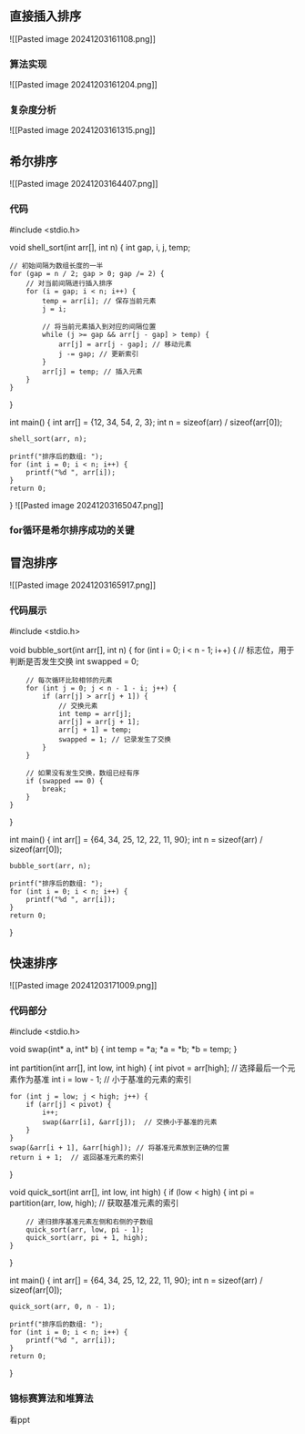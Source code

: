 ## 直接插入排序
![[Pasted image 20241203161108.png]]
### 算法实现
![[Pasted image 20241203161204.png]]
### 复杂度分析
![[Pasted image 20241203161315.png]]



## 希尔排序
![[Pasted image 20241203164407.png]]
### 代码
#include <stdio.h>

void shell_sort(int arr[], int n) {
    int gap, i, j, temp;

    // 初始间隔为数组长度的一半
    for (gap = n / 2; gap > 0; gap /= 2) {
        // 对当前间隔进行插入排序
        for (i = gap; i < n; i++) {
            temp = arr[i]; // 保存当前元素
            j = i;

            // 将当前元素插入到对应的间隔位置
            while (j >= gap && arr[j - gap] > temp) {
                arr[j] = arr[j - gap]; // 移动元素
                j -= gap; // 更新索引
            }
            arr[j] = temp; // 插入元素
        }
    }
}

int main() {
    int arr[] = {12, 34, 54, 2, 3};
    int n = sizeof(arr) / sizeof(arr[0]);

    shell_sort(arr, n);

    printf("排序后的数组: ");
    for (int i = 0; i < n; i++) {
        printf("%d ", arr[i]);
    }
    return 0;
}
![[Pasted image 20241203165047.png]]
### for循环是希尔排序成功的关键


## 冒泡排序
![[Pasted image 20241203165917.png]]


### 代码展示
#include <stdio.h>

void bubble_sort(int arr[], int n) {
    for (int i = 0; i < n - 1; i++) {
        // 标志位，用于判断是否发生交换
        int swapped = 0;

        // 每次循环比较相邻的元素
        for (int j = 0; j < n - 1 - i; j++) {
            if (arr[j] > arr[j + 1]) {
                // 交换元素
                int temp = arr[j];
                arr[j] = arr[j + 1];
                arr[j + 1] = temp;
                swapped = 1; // 记录发生了交换
            }
        }

        // 如果没有发生交换，数组已经有序
        if (swapped == 0) {
            break;
        }
    }
}

int main() {
    int arr[] = {64, 34, 25, 12, 22, 11, 90};
    int n = sizeof(arr) / sizeof(arr[0]);

    bubble_sort(arr, n);

    printf("排序后的数组: ");
    for (int i = 0; i < n; i++) {
        printf("%d ", arr[i]);
    }
    return 0;
}



## 快速排序
![[Pasted image 20241203171009.png]]
### 代码部分
#include <stdio.h>

void swap(int* a, int* b) {
    int temp = *a;
    *a = *b;
    *b = temp;
}

int partition(int arr[], int low, int high) {
    int pivot = arr[high];  // 选择最后一个元素作为基准
    int i = low - 1;        // 小于基准的元素的索引

    for (int j = low; j < high; j++) {
        if (arr[j] < pivot) {
            i++;
            swap(&arr[i], &arr[j]);  // 交换小于基准的元素
        }
    }
    swap(&arr[i + 1], &arr[high]); // 将基准元素放到正确的位置
    return i + 1;  // 返回基准元素的索引
}

void quick_sort(int arr[], int low, int high) {
    if (low < high) {
        int pi = partition(arr, low, high); // 获取基准元素的索引

        // 递归排序基准元素左侧和右侧的子数组
        quick_sort(arr, low, pi - 1);
        quick_sort(arr, pi + 1, high);
    }
}

int main() {
    int arr[] = {64, 34, 25, 12, 22, 11, 90};
    int n = sizeof(arr) / sizeof(arr[0]);

    quick_sort(arr, 0, n - 1);

    printf("排序后的数组: ");
    for (int i = 0; i < n; i++) {
        printf("%d ", arr[i]);
    }
    return 0;
}


### 锦标赛算法和堆算法
看ppt